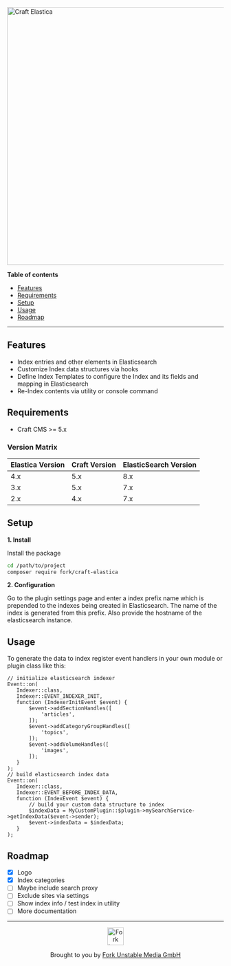 <div align="left">
  <img width="600" title="Craft Elastica" src="https://github.fork.de/CraftElastica_210106.svg">
</div>

**Table of contents**

- [Features](#features)
- [Requirements](#requirements)
- [Setup](#setup)
- [Usage](#usage)
- [Roadmap](#roadmap)

<!-- /TOC -->

---

## Features

- Index entries and other elements in Elasticsearch
- Customize Index data structures via hooks  
- Define Index Templates to configure the Index and its fields and mapping in Elasticsearch
- Re-Index contents via utility or console command

## Requirements

- Craft CMS >= 5.x

### Version Matrix

| Elastica Version | Craft Version | ElasticSearch Version |
|------------------|---------------|-----------------------|
| 4.x              | 5.x           | 8.x                   |
| 3.x              | 5.x           | 7.x                   |
| 2.x              | 4.x           | 7.x                   |

## Setup

**1. Install**

Install the package

```sh
cd /path/to/project
composer require fork/craft-elastica
```

**2. Configuration**

Go to the plugin settings page and enter a index prefix name which is prepended to the indexes being created in Elasticsearch.
The name of the index is generated from this prefix.
Also provide the hostname of the elasticsearch instance.

## Usage

To generate the data to index register event handlers in your own module or plugin class like this:

```
// initialize elasticsearch indexer
Event::on(
   Indexer::class,
   Indexer::EVENT_INDEXER_INIT,
   function (IndexerInitEvent $event) {
       $event->addSectionHandles([
           'articles',
       ]);
       $event->addCategoryGroupHandles([
           'topics',
       ]);
       $event->addVolumeHandles([
           'images',
       ]);
   }
);
// build elasticsearch index data
Event::on(
   Indexer::class,
   Indexer::EVENT_BEFORE_INDEX_DATA,
   function (IndexEvent $event) {
       // build your custom data structure to index
       $indexData = MyCustomPlugin::$plugin->mySearchService->getIndexData($event->sender);
       $event->indexData = $indexData;
   }
);
```

## Roadmap

- [x] Logo
- [x] Index categories
- [ ] Maybe include search proxy
- [ ] Exclude sites via settings
- [ ] Show index info / test index in utility
- [ ] More documentation

---

<div align="center">
  <img src="https://github.fork.de/heart.png" width="38" height="41" alt="Fork Logo" />

  <p>Brought to you by <a href="https://www.fork.de">Fork Unstable Media GmbH</a></p>
</div>
